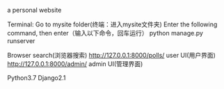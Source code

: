 a personal website

Terminal: Go to mysite folder(终端：进入mysite文件夹)
Enter the following command, then enter（输入以下命令，回车运行）
python manage.py runserver

Browser search(浏览器搜索)
http://127.0.0.1:8000/polls/ user UI(用户界面)
http://127.0.0.1:8000/admin/ admin UI(管理界面)

Python3.7
Django2.1